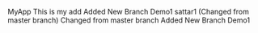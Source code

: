 MyApp
This is my add 
Added New Branch Demo1 sattar1 (Changed from master branch)
Changed from master branch
Added New Branch Demo1 
